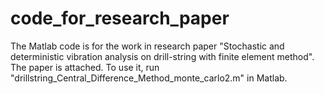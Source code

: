 ﻿# code_for_research_paper
The Matlab code is for the work in research paper "Stochastic and deterministic vibration analysis on drill-string with finite element method". The paper is attached. To use it, run "drillstring_Central_Difference_Method_monte_carlo2.m" in Matlab.
